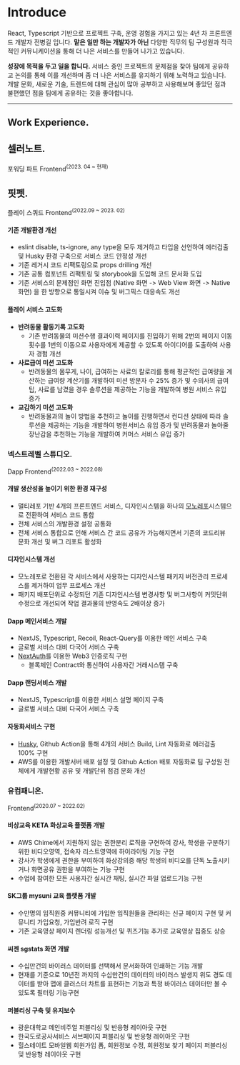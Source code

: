 # Introduce
React, Typescript 기반으로 프로젝트 구축, 운영 경험을 가지고 있는 4년 차 프론트엔드 개발자 전병길 입니다. **맡은 일만 하는 개발자가 아닌** 다양한 직무의 팀 구성원과 적극적인 커뮤니케이션을 통해 더 나은 서비스를 만들어 나가고 있습니다.

**성장에 목적을 두고 일을 합니다.** 서비스 중인 프로젝트의 문제점을 찾아 팀에게 공유하고 논의를 통해 이를 개선하며 좀 더 나은 서비스를 유지하기 위해 노력하고 있습니다. 개발 문화, 새로운 기술, 트렌드에 대해 관심이 많아 공부하고 사용해보며 좋았던 점과 불편했던 점을 팀에게 공유하는 것을 좋아합니다.

---

## Work Experience.
## 셀러노트.
포워딩 파트 Frontend<sup>(2023. 04 ~ 현재)</sup>

## 핏펫.
플레이 스쿼드 Frontend<sup>(2022.09 ~ 2023. 02)</sup>

#### 기존 개발환경 개선
- eslint disable, ts-ignore, any type을 모두 제거하고 타입을 선언하여 에러검출 및 Husky 환경 구축으로 서비스 코드 안정성 개선
- 기존 레거시 코드 리팩토링으로 props drilling 개선
- 기존 공통 컴포넌트 리팩토링 및 storybook을 도입해 코드 문서화 도입
- 기존 서비스의 문제점인 화면 진입점 (Native 화면 -> Web View 화면 -> Native 화면) 을 한 방향으로 통일시켜 이슈 및 버그픽스 대응속도 개선
#### 플레이 서비스 고도화
- **반려동물 활동기록 고도화**
    - 기존 반려동물의 미션수행 결과이력 페이지를 진입하기 위해 2번의 페이지 이동 횟수를 1번의 이동으로 사용자에게 제공할 수 있도록 아이디어를 도출하여 사용자 경험 개선
- **사료급여 미션 고도화**
    - 반려동물의 몸무게, 나이, 급여하는 사료의 칼로리를 통해 평균적인 급여량을 계산하는 급여량 계산기를 개발하여 미션 방문자 수 25% 증가 및 수의사의 급여팁, 사료를 남겼을 경우 솔루션을 제공하는 기능을 개발하여 병원 서비스 유입 증가
- **교감하기 미션 고도화**
    - 반려동물과의 놀이 방법을 추천하고 놀이를 진행하면서 컨디션 상태에 따라 솔루션을 제공하는 기능을 개발하여 병원서비스 유입 증가 및 반려동물과 놀아줄 장난감을 추천하는 기능을 개발하여 커머스 서비스 유입 증가

### 넥스트레벨 스튜디오. 
Dapp Frontend<sup>(2022.03 ~ 2022.08)</sup>

#### 개발 생산성을 높이기 위한 환경 재구성
- 멀티레포 기반 4개의 프론트엔드 서비스, 디자인시스템을 하나의 [모노레포](https://turborepo.org/)시스템으로 전환하여 서비스 코드 통합
- 전체 서비스의 개발환경 설정 공통화
- 전체 서비스 통합으로 인해 서비스 간 코드 공유가 가능해지면서 기존의 코드리뷰 문화 개선 및 버그 리포트 활성화
#### 디자인시스템 개선
- 모노레포로 전환된 각 서비스에서 사용하는 디자인시스템 패키지 버전관리 프로세스를 제거하여 업무 프로세스 개선
- 패키지 배포단위로 수정되던 기존 디자인시스템 변경사항 및 버그사항이 커밋단위 수정으로 개선되어 작업 결과물의 반영속도 2배이상 증가
#### Dapp 메인서비스 개발
- NextJS, Typescript, Recoil, React-Query를 이용한 메인 서비스 구축
- 글로벌 서비스 대비 다국어 서비스 구축
- [NextAuth](https://next-auth.js.org/)를 이용한 Web3 인증로직 구현
    - 블록체인 Contract와 통신하여 사용자간 거래시스템 구축
#### Dapp 랜딩서비스 개발
- NextJS, Typescript를 이용한 서비스 설명 페이지 구축
- 글로벌 서비스 대비 다국어 서비스 구축
#### 자동화서비스 구현
- [Husky](https://typicode.github.io/husky/#/), Github Action을 통해 4개의 서비스 Build, Lint 자동화로 에러검출 100% 구현
- AWS를 이용한 개발서버 배포 설정 및 Github Action 배포 자동화로 팀 구성원 전체에게 개발현황 공유 및 개발단위 점검 문화 개선

### 유컴패니온.
Frontend<sup>(2020.07 ~ 2022.02)</sup>

#### 비상교육 KETA 화상교육 플랫폼 개발
- AWS Chime에서 지원하지 않는 권한분리 로직을 구현하여 강사, 학생을 구분하기 위한 비디오영역, 접속자 리스트영역에 하이라이팅 기능 구현
- 강사가 학생에게 권한을 부여하여 화상강의중 해당 학생의 비디오를 단독 노출시키거나 화면공유 권한을 부여하는 기능 구현
- 수업에 참여한 모든 사용자간 실시간 채팅, 실시간 파일 업로드기능 구현
#### SK그룹 mysuni 교육 플랫폼 개발
- 수만명의 임직원중 커뮤니티에 가입한 임직원들을 관리하는 신규 페이지 구현 및 커뮤니티 가입요청, 가입반려 로직 구현
- 기존 교육영상 페이지 렌더링 성능개선 및 퀴즈기능 추가로 교육영상 집중도 상승
#### 씨젠 sgstats 화면 개발
- 수십만건의 바이러스 데이터를 선택해서 문서화하여 인쇄하는 기능 개발
- 현재를 기준으로 10년전 까지의 수십만건의 데이터의 바이러스 발생지 위도 경도 데이터를 받아 맵에 클러스터 차트를 표현하는 기능과 특정 바이러스 데이터만 볼 수 있도록 필터링 기능구현
#### 퍼블리싱 구축 및 유지보수
- 광운대학교 메인비주얼 퍼블리싱 및 반응형 레이아웃 구현
- 한국도로공사서비스 서브페이지 퍼블리싱 및 반응형 레이아웃 구현
- 힐스테이트 모바일웹 회원가입 폼, 회원정보 수정, 회원정보 찾기 페이지 퍼블리싱 및 반응형 레이아웃 구현